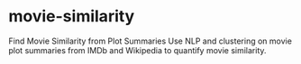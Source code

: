 # movie-similarity
Find Movie Similarity from Plot Summaries
Use NLP and clustering on movie plot summaries from IMDb and Wikipedia to quantify movie similarity.
